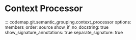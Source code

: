 # Context Processor

::: codemap.git.semantic_grouping.context_processor
    options:
      members_order: source
      show_if_no_docstring: true
      show_signature_annotations: true
      separate_signature: true

